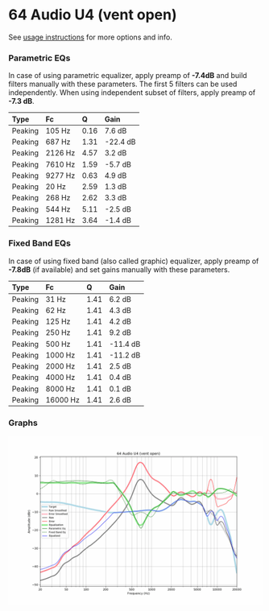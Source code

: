 # 64 Audio U4 (vent open)
See [usage instructions](https://github.com/jaakkopasanen/AutoEq#usage) for more options and info.

### Parametric EQs
In case of using parametric equalizer, apply preamp of **-7.4dB** and build filters manually
with these parameters. The first 5 filters can be used independently.
When using independent subset of filters, apply preamp of **-7.3 dB**.

| Type    | Fc      |    Q | Gain     |
|:--------|:--------|:-----|:---------|
| Peaking | 105 Hz  | 0.16 | 7.6 dB   |
| Peaking | 687 Hz  | 1.31 | -22.4 dB |
| Peaking | 2126 Hz | 4.57 | 3.2 dB   |
| Peaking | 7610 Hz | 1.59 | -5.7 dB  |
| Peaking | 9277 Hz | 0.63 | 4.9 dB   |
| Peaking | 20 Hz   | 2.59 | 1.3 dB   |
| Peaking | 268 Hz  | 2.62 | 3.3 dB   |
| Peaking | 544 Hz  | 5.11 | -2.5 dB  |
| Peaking | 1281 Hz | 3.64 | -1.4 dB  |

### Fixed Band EQs
In case of using fixed band (also called graphic) equalizer, apply preamp of **-7.8dB**
(if available) and set gains manually with these parameters.

| Type    | Fc       |    Q | Gain     |
|:--------|:---------|:-----|:---------|
| Peaking | 31 Hz    | 1.41 | 6.2 dB   |
| Peaking | 62 Hz    | 1.41 | 4.3 dB   |
| Peaking | 125 Hz   | 1.41 | 4.2 dB   |
| Peaking | 250 Hz   | 1.41 | 9.2 dB   |
| Peaking | 500 Hz   | 1.41 | -11.4 dB |
| Peaking | 1000 Hz  | 1.41 | -11.2 dB |
| Peaking | 2000 Hz  | 1.41 | 2.5 dB   |
| Peaking | 4000 Hz  | 1.41 | 0.4 dB   |
| Peaking | 8000 Hz  | 1.41 | 0.1 dB   |
| Peaking | 16000 Hz | 1.41 | 2.6 dB   |

### Graphs
![](./64%20Audio%20U4%20(vent%20open).png)